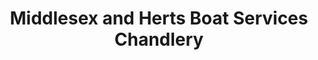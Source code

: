 ---
title: "Middlesex and Herts Boat Services Chandlery"
url: /hemel-hempstead/middlesex-and-herts-boat-services-chandlery/
shop: Schiffe
---